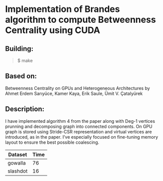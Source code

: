 # Implementation of Brandes algorithm to compute Betweenness Centrality using CUDA

## Building:
> $ make

## Based on:
Betweenness Centrality on GPUs and Heterogeneous Architectures by Ahmet Erdem Sarıyüce, Kamer Kaya, Erik Saule, Ümit V. Çatalyürek

## Description:
I have implemented algorithm 4 from the paper along with Deg-1 vertices prunning and decomposing graph into connected components. On GPU graph is stored using Stride-CSR representation and virtual vertices are introduced, as in the paper.
I've especially focused on fine-tuning memory layout to ensure the best possible coalescing.

| Dataset  | Time |
|----------|------|
| gowalla  | 76   |
| slashdot | 16   |






